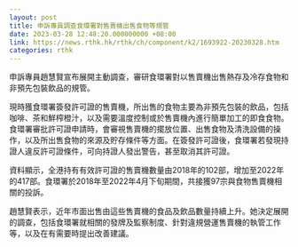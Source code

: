 ```yaml
---
layout: post
title: 申訴專員調查食環署對售賣機出售食物等規管
date: 2023-03-28 12:48:20.000000000 +08:00
link: https://news.rthk.hk/rthk/ch/component/k2/1693922-20230328.htm
categories: rthk
---
```


申訴專員趙慧賢宣布展開主動調查，審研食環署對以售賣機出售熱存及冷存食物和非預先包裝飲品的規管。
 
現時獲食環署簽發許可證的售賣機，所出售的食物主要為非預先包裝的飲品，包括咖啡、茶和鮮榨橙汁，以及需要溫度控制或於售賣機內進行簡單加工的即食食物。食環署審批許可證申請時，會審視售賣機的擺放位置、出售食物及清洗設備的操作，以及所出售食物的來源及貯存條件等方面。在簽發許可證後，食環署若發現持證人違反許可證條件，可向持證人發出警告，甚至取消其許可證。
 
資料顯示，全港持有有效許可證的售賣機數量由2018年的102部，增加至2022年的417部。食環署於2018年至2022年4月下旬期間，共接獲97宗與食物售賣機相關的投訴。

趙慧賢表示，近年市面出售由這些售賣機的食品及飲品數量持續上升。她決定展開的調查，包括食環署就相關的發牌及監察制度、針對違規營運售賣機的執管工作等，以及在有需要時提出改善建議。
